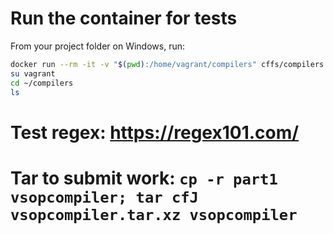 # Run the container for tests

From your project folder on Windows, run:
```bash
docker run --rm -it -v "$(pwd):/home/vagrant/compilers" cffs/compilers /bin/sh
su vagrant
cd ~/compilers
ls
```
# Test regex: https://regex101.com/

# Tar to submit work: `cp -r part1 vsopcompiler; tar cfJ vsopcompiler.tar.xz vsopcompiler`
